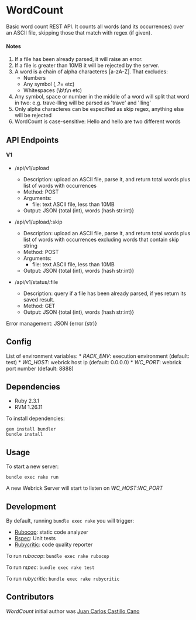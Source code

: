 WordCount
=========

Basic word count REST API. It counts all words (and its occurrences) over an ASCII file, skipping those that match with regex (if given).

#### Notes

1.	If a file has been already parsed, it will raise an error.
2.	If a file is greater than 10MB it will be rejected by the server.
3.	A word is a chain of alpha characteres [a-zA-Z]. That excludes:
	-	Numbers
	-	Any symbol (,.?= etc)
	-	Whitespaces (\b\t\n etc)
4.	Any symbol, space or number in the middle of a word will split that word in two: e.g. trave-lling will be parsed as 'trave' and 'lling'
5.	Only alpha characteres can be especified as skip regex, anything else will be rejected
6.	WordCount is case-sensitive: Hello and hello are two different words

API Endpoints
-------------

#### V1

-	/api/v1/upload

	-	Description: upload an ASCII file, parse it, and return total words plus list of words with occurrences
	-	Method: POST
	-	Arguments:
		-	file: text ASCII file, less than 10MB
	-	Output: JSON {total (int), words (hash str:int)}

-	/api/v1/upload/:skip

	-	Description: upload an ASCII file, parse it, and return total words plus list of words with occurrences excluding words that contain skip string
	-	Method: POST
	-	Arguments:
		-	file: text ASCII file, less than 10MB
	-	Output: JSON {total (int), words (hash str:int)}

-	/api/v1/status/:file

	-	Description: query if a file has been already parsed, if yes return its saved result.
	-	Method: GET
	-	Output: JSON {total (int), words (hash str:int)}

Error management: JSON {error (str)}

Config
------

List of environment variables: * *RACK_ENV*: execution environment (default: test) * *WC_HOST*: webrick host ip (default: 0.0.0.0) * *WC_PORT*: webrick port number (default: 8888)

Dependencies
------------

-	Ruby 2.3.1
-	RVM 1.26.11

To install dependencies:

```
gem install bundler
bundle install
```

Usage
-----

To start a new server:

`bundle exec rake run`

A new Webrick Server will start to listen on *WC_HOST*:*WC_PORT*

Development
-----------

By default, running `bundle exec rake` you will trigger:

-	[Rubocop](https://github.com/bbatsov/rubocop): static code analyzer
-	[Rspec](http://rspec.info/): Unit tests
-	[Rubycritic](https://github.com/whitesmith/rubycritic): code quality reporter

To run *rubocop*: `bundle exec rake rubocop`

To run *rspec*: `bundle exec rake test`

To run *rubycritic*: `bundle exec rake rubycritic`

Contributors
------------

*WordCount* initial author was [Juan Carlos Castillo Cano](https://github.com/jcastillocano)
